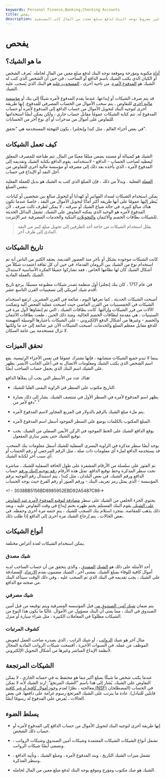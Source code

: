 ```yaml
---
keywords: Personal Finance,Banking,Checking Accounts
title: يفحص
description: الشيك هو أداة مكتوبة ومؤرخة وموقعة تحتوي على أمر غير مشروط يوجه البنك لدفع مبلغ محدد من المال إلى المستفيد.
---
```


# يفحص
## ما هو الشيك؟

[أداة](/instrument) مكتوبة ومؤرخة وموقعة توجه البنك لدفع مبلغ معين من المال لحامله. يُعرف الشخص أو الكيان الذي يكتب الشيك باسم الدافع أو الساحب ، في حين أن الشخص الذي كتب له الشيك هو [المدفوع لأمره](/payee). من ناحية أخرى ، [المسحوب عليه](/drawee) هو البنك الذي يُسحب عليه الشيك.

قد يتم صرف الشيكات أو إيداعها. عندما يقدم المدفوع لأمره شيكًا إلى بنك أو [مؤسسة مالية أخرى](/financialinstitution) للتفاوض ، يتم سحب الأموال من الحساب المصرفي للمدفوع. إنها طريقة أخرى لتوجيه البنك لتحويل الأموال من حساب الدافع إلى المدفوع لأمره أو حساب المدفوع له. تتم كتابة الشيكات عمومًا مقابل حساب جاري ، ولكن يمكن أيضًا استخدامها للتفاوض على أموال من مدخرات أو أي نوع آخر من الحسابات.

في بعض أجزاء العالم ، مثل كندا وإنجلترا ، يكون التهجئة المستخدمة هي "تحقق".

## كيف تعمل الشيكات

الشيك هو كمبيالة أو مستند يضمن مبلغًا معينًا من المال. تتم طباعته للمصرف المعلق ليعطيه لصاحب الحساب - الدافع - لاستخدامه. يقوم الدافع بكتابة الشيك وتقديمه إلى المدفوع لأمره ، الذي يأخذه بعد ذلك إلى مصرفه أو مؤسسة مالية أخرى للتفاوض من أجل النقد أو الإيداع في حساب.

[العملة](/currency) الفعلية . وبدلاً من ذلك ، فإن المبلغ الذي كتب به الشيك هو بديل للعملة الفعلية بنفس المبلغ.

يمكن استخدام الشيكات لسداد الفواتير أو كهدايا أو لتحويل مبالغ بين شخصين أو كيانات. يُنظر إليها عمومًا على أنها طريقة أكثر أمانًا لتحويل الأموال من النقد ، خاصةً عندما تكون هناك مبالغ كبيرة. في حالة ضياع الشيك أو سرقته ، لا يمكن لطرف ثالث صرفه ، لأن المدفوع لأمره هو الوحيد الذي يمكنه التفاوض على الشيك. تشمل البدائل الحديثة للشيكات بطاقات الخصم والائتمان [والتحويلات](/wiretransfer) البنكية والخدمات المصرفية عبر الإنترنت.

> يقلل استخدام الشيكات من حاجة أحد الطرفين إلى تحويل مبلغ كبير من النقد المادي إلى طرف آخر.

>

## تاريخ الشيكات

كانت الشيكات موجودة بشكل أو بآخر منذ العصور القديمة. يعتقد الكثير من الناس أنه تم استخدام نوع من الشيك بين الرومان القدماء. في حين أن كل ثقافة اعتمدت شكلاً من أشكال الشيك كان لها نظامها الخاص ، فقد تشاركوا جميعًا الفكرة الأساسية لاستبدال الشيك بالعملة المادية.

في عام 1717 ، كان بنك إنجلترا أول منظمة تصدر شيكات مطبوعة مسبقًا. يرجع تاريخ أقدم شيك أمريكي إلى تسعينيات القرن التاسع عشر.

أصبحت الشيكات الحديثة ، كما نعرفها اليوم ، شائعة في القرن العشرين. ارتفع استخدام الشيكات في الخمسينيات من القرن الماضي حيث أصبحت عملية الفحص آلية وتمكنت الآلات من فرز الشيكات وإزالتها. كانت بطاقات الشيك ، التي تم إنشاؤها لأول مرة في الستينيات ، هي مقدمة لبطاقات الخصم الحالية. ومنذ ذلك الحين ، طغت بطاقات الائتمان والخصم - وغيرها من أشكال الدفع الإلكتروني - على الشيكات باعتبارها الوسيلة المهيمنة للدفع مقابل معظم السلع والخدمات. أصبحت الشيكات الآن غير شائعة إلى حد ما ولكنها لا تزال مستخدمة بين عامة السكان.

## تحقق الميزات

بينما لا تبدو جميع الشيكات متشابهة ، فإنها تشترك عمومًا في نفس الأجزاء الرئيسية. يقع اسم الشخص الذي يكتب الشيك ومعلومات الاتصال به في أعلى الجانب الأيسر. يظهر على الشيك اسم البنك الذي يحمل حساب الساحب أيضًا.

هناك عدد من الأسطر التي يجب أن يملأها الدافع:

- التاريخ مكتوب على السطر في الزاوية اليمنى العليا للشيك.

- يظهر اسم المدفوع لأمره في السطر الأول في منتصف الشيك. يشار إلى ذلك بعبارة "دفع لأمر من."

- يتم ملء مبلغ الشيك بالرقم بالدولار في المربع المجاور لاسم المدفوع لأمره.

- المبلغ المكتوب بالكلمات يوضع على السطر الموجود أسفل اسم المدفوع لأمره.

- يوقع الدافع الشيك على الخط الموجود في الركن الأيمن السفلي من الشيك. يجب توقيع الشيك حتى يعتبر ساري المفعول.

يوجد أيضًا سطر مذكرة في الزاوية اليسرى السفلية للشيك أسفل معلومات بنك السحب. قد يستخدمه الدافع لملء أي معلومات ذات صلة ، مثل الرقم المرجعي أو رقم الحساب أو أي سبب آخر لكتابة الشيك.

تم العثور على سلسلة من الأرقام المشفرة على طول الحافة السفلية للشيك ، مباشرة تحت سطر المذكرة وخط توقيع الدافع. تمثل هذه الأرقام [رقم توجيه البنك ورقم](/routing_transit_number) حساب الدافع ورقم الشيك. في بعض البلدان ، مثل كندا ، يتم استبدال رقم التوجيه برقم المؤسسة - الذي يمثل رمز تعريف البنك - ورقم العبور أو رقم الفرع حيث يوجد الحساب.

<! - 3038BB5156BD8985952EBD92A5487C86->

يحتوي الجزء الخلفي من الشيك على سطر [مصادقة لتوقيع المدفوع لأمره عند التفاوض على الشيك.](/endorsement) يقوم البنك المستلم بختم ظهره بختم إيداع في وقت التفاوض عليه ، وبعد ذلك يذهب للمقاصة. بمجرد استلام بنك السحب للشيك ، يتم ختمه مرة أخرى وحفظه. في بعض الحالات ، يتم إرجاع الشيك مرة أخرى إلى الدافع إذا طلب ذلك.

## أنواع الشيكات

يمكن استخدام الشيكات لعدة أغراض مختلفة.

### شيك مصدق

أحد الأمثلة على ذلك هو [الشيك](/certifiedcheck) [المصدق](/certifiedcheck) ، والذي يتحقق من أن حساب الساحب لديه أموال كافية للوفاء بمبلغ الشيك. بمعنى آخر ، الشيك مضمون بعدم [الارتداد](/bouncedcheck). للمصادقة على الشيك ، يجب تقديمه في البنك الذي تم السحب عليه ، وفي ذلك الوقت سيتأكد البنك من صحته مع الدافع.

### شيك مصرفي

يتم ضمان [شيك أمين الصندوق من](/cashierscheck) قبل المؤسسة المصرفية ويتم توقيعه من قبل أمين الصندوق في البنك ، مما يعني أن البنك مسؤول عن الأموال. غالبًا ما يكون هذا النوع من الشيكات مطلوبًا في المعاملات الكبيرة ، مثل شراء سيارة أو منزل.

### كشوف المرتبات

مثال آخر هو شيك [الرواتب](/payroll) ، أو شيك الراتب ، الذي يصدره صاحب العمل لتعويض الموظف عن عمله. في السنوات الأخيرة ، أفسحت شيكات الرواتب المادية المجال لأنظمة الإيداع المباشر وغيرها من أشكال التحويل الإلكتروني.

## الشيكات المرتجعة

عندما يكتب شخص ما شيكًا بمبلغ أكبر مما هو محتفظ به في حسابه الجاري ، لا يمكن التفاوض على الشيك. يُشار إلى هذا باسم "الشيك المرتجع". ارتد الشيك لأنه لا يمكن معالجته ، نظرًا لعدم [وجود أموال كافية أو غير كافية (NSF)](/nsf) في الحساب (المصطلحان قابلين للتبادل). عادة ما يترتب على الشيك المرتجع رسوم غرامة على دافعها. في بعض الحالات ، يُفرض على المدفوع له رسومًا أيضًا.

## يسلط الضوء

- إنها طريقة أخرى لتوجيه البنك لتحويل الأموال من حساب الدافع إلى المدفوع لأمره أو حساب ذلك الشخص.

- تشمل أنواع الشيكات الشيكات المعتمدة وشيكات أمين الصندوق وشيكات الرواتب ، وتسمى أيضًا شيكات الرواتب.

- تشمل ميزات الشيك التاريخ ، وبند المدفوع لأمره ، ومبلغ الشيك ، وتأييد الدافع ، وسطر المذكرة.

- الشيك هو صك مكتوب ومؤرخ وموقع يوجه البنك لدفع مبلغ معين من المال لحامله.

